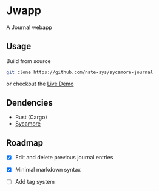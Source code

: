 # Jwapp
A Journal webapp



## Usage

Build from source
```sh
git clone https://github.com/nate-sys/sycamore-journal
```
or checkout the [Live Demo](https://nate-sys.github.io/jwapp)

## Dendencies
* Rust (Cargo)
* [Sycamore](sycamore-rs.netlify.app)

## Roadmap
- [x] Edit and delete previous journal entries  
- [x] Minimal markdown syntax
- [ ] Add tag system

